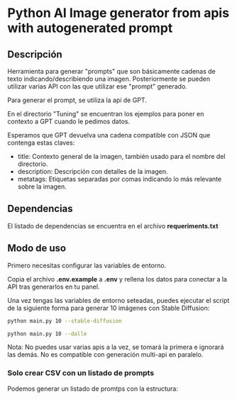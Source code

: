 # Python AI Image generator from apis with autogenerated prompt

## Descripción

Herramienta para generar "prompts" que son básicamente cadenas de texto indicando/describiendo
una imagen.
Posteriormente se pueden utilizar varias API con las que utilizar ese "prompt" generado.

Para generar el prompt, se utiliza la api de GPT.

En el directorio "Tuning" se encuentran los ejemplos para poner en contexto a GPT cuando le pedimos datos.

Esperamos que GPT devuelva una cadena compatible con JSON que contenga estas claves:

- title: Contexto general de la imagen, también usado para el nombre del directorio.
- description: Descripción con detalles de la imagen.
- metatags: Etiquetas separadas por comas indicando lo más relevante sobre la imagen.


## Dependencias

El listado de dependencias se encuentra en el archivo **requeriments.txt**

## Modo de uso

Primero necesitas configurar las variables de entorno.

Copia el archivo **.env.example** a **.env** y rellena los datos para conectar a la API tras generarlos en tu panel.

Una vez tengas las variables de entorno seteadas, puedes ejecutar el script de la siguiente forma para generar 10 imágenes con Stable Diffusion:

```bash
python main.py 10 --stable-diffusion
```

```bash
python main.py 10 --dalle
```

Nota: No puedes usar varias apis a la vez, se tomará la primera e ignorará las demás. No es compatible con generación multi-api en paralelo.

### Solo crear CSV con un listado de prompts

Podemos generar un listado de promtps con la estructura:

<title><description><metatags><prompt>

Al script principal, le pasaremos el argumento **--only-prompts** y esto deshabilitará automáticamente generar imágenes. Es decir, solo vamos a generar un listado de prompts en el directorio **output** con el nombre **batch_prompts.csv**

Necesitamos pasar obligatoriamente una cantidad de prompts a generar como en el siguiente ejemplo para 10 prompts

```bash
python3 main.py 10 --only-prompts
```


## Tareas pendientes -> TODO

- [] Implementar entorno virtual para python
